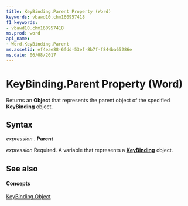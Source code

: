 ```yaml
---
title: KeyBinding.Parent Property (Word)
keywords: vbawd10.chm160957418
f1_keywords:
- vbawd10.chm160957418
ms.prod: word
api_name:
- Word.KeyBinding.Parent
ms.assetid: ef4eae88-6fdd-53ef-8b7f-f844ba65286e
ms.date: 06/08/2017
---
```



# KeyBinding.Parent Property (Word)

Returns an  **Object** that represents the parent object of the specified **KeyBinding** object.


## Syntax

 _expression_ . **Parent**

 _expression_ Required. A variable that represents a **[KeyBinding](Word.KeyBinding.md)** object.


## See also


#### Concepts


[KeyBinding Object](Word.KeyBinding.md)

